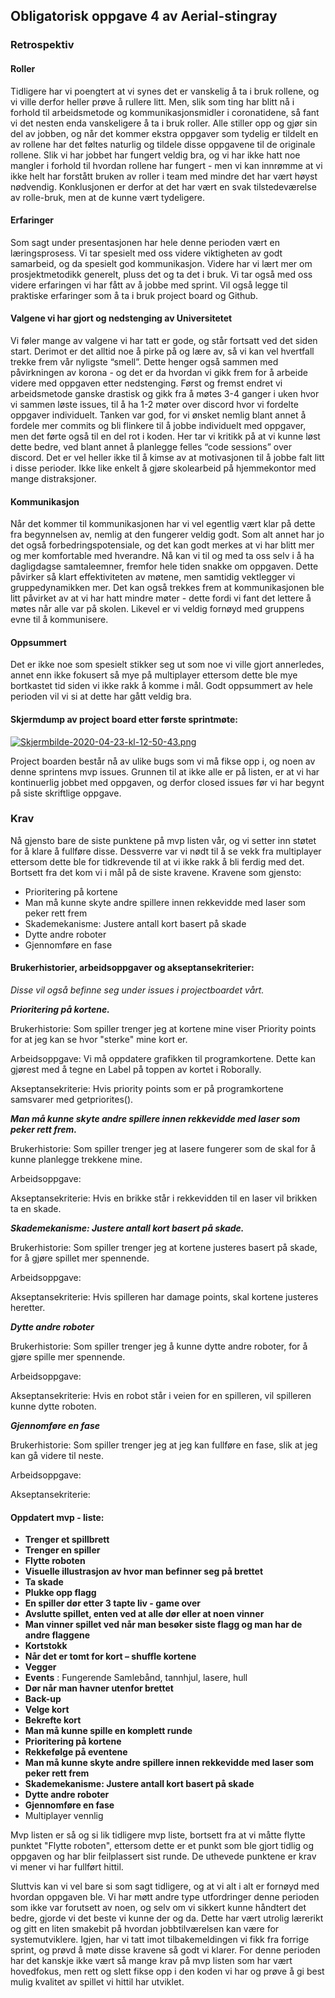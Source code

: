 ## Obligatorisk oppgave 4 av Aerial-stingray

### Retrospektiv

#### Roller
Tidligere har vi poengtert at vi synes det er vanskelig å ta i bruk rollene, og vi ville derfor heller prøve å rullere litt. Men, slik som ting har blitt nå i forhold til arbeidsmetode og kommunikasjonsmidler i coronatidene, så fant vi det nesten enda vanskeligere å ta i bruk roller. Alle stiller opp og gjør sin del av jobben, og når det kommer ekstra oppgaver som tydelig er tildelt en av rollene har det føltes naturlig og tildele disse oppgavene til de originale rollene. Slik vi har jobbet har fungert veldig bra, og vi har ikke hatt noe mangler i forhold til hvordan rollene har fungert - men vi kan innrømme at vi ikke helt har forstått bruken av roller i team med mindre det har vært høyst nødvendig. Konklusjonen er derfor at det har vært en svak tilstedeværelse av rolle-bruk, men at de kunne vært tydeligere. 

#### Erfaringer
Som sagt under presentasjonen har hele denne perioden vært en læringsprosess. Vi tar spesielt med oss videre viktigheten av godt samarbeid, og da spesielt god kommunikasjon. Videre har vi lært mer om prosjektmetodikk generelt, pluss det og ta det i bruk. Vi tar også med oss videre erfaringen vi har fått av å jobbe med sprint. Vil også legge til praktiske erfaringer som å ta i bruk project board og Github. 

#### Valgene vi har gjort og nedstenging av Universitetet
Vi føler mange av valgene vi har tatt er gode, og står fortsatt ved det siden start. Derimot er det alltid noe å pirke på og lære av, så vi kan vel hvertfall trekke frem vår nyligste “smell”. Dette henger også sammen med påvirkningen av korona - og det er da hvordan vi gikk frem for å arbeide videre med oppgaven etter nedstenging. Først og fremst endret vi arbeidsmetode ganske drastisk og gikk fra å møtes 3-4 ganger i uken hvor vi sammen løste issues, til å ha 1-2 møter over discord hvor vi fordelte oppgaver individuelt. Tanken var god, for vi ønsket nemlig blant annet å fordele mer commits og bli flinkere til å jobbe individuelt med oppgaver, men det førte også til en del rot i koden. Her tar vi kritikk på at vi kunne løst dette bedre, ved blant annet å planlegge felles “code sessions” over discord. Det er vel heller ikke til å kimse av at motivasjonen til å jobbe falt litt i disse perioder. Ikke like enkelt å gjøre skolearbeid på hjemmekontor med mange distraksjoner. 


#### Kommunikasjon
Når det kommer til kommunikasjonen har vi vel egentlig vært klar på dette fra begynnelsen av, nemlig at den fungerer veldig godt. Som alt annet har jo det også forbedringspotensiale, og det kan godt merkes at vi har blitt mer og mer komfortable med hverandre. Nå kan vi til og med ta oss selv i å ha dagligdagse samtaleemner, fremfor hele tiden snakke om oppgaven. Dette påvirker så klart effektiviteten av møtene, men samtidig vektlegger vi gruppedynamikken mer. Det kan også trekkes frem at kommunikasjonen ble litt påvirket av at vi har hatt mindre møter - dette fordi vi fant det lettere å møtes når alle var på skolen. Likevel er vi veldig fornøyd med gruppens evne til å kommunisere.

#### Oppsummert
Det er ikke noe som spesielt stikker seg ut som noe vi ville gjort annerledes, annet enn ikke fokusert så mye på multiplayer ettersom dette ble mye bortkastet tid siden vi ikke rakk å komme i mål. Godt oppsummert av hele perioden vil vi si at dette har gått veldig bra.


#### Skjermdump av project board etter første sprintmøte:

[![Skjermbilde-2020-04-23-kl-12-50-43.png](https://i.postimg.cc/pVq28JGF/Skjermbilde-2020-04-23-kl-12-50-43.png)](https://postimg.cc/PNvsnYkX)

Project boarden består nå av ulike bugs som vi må fikse opp i, og noen av denne sprintens mvp issues. Grunnen til at ikke alle er på listen, er at vi har kontinuerlig jobbet med oppgaven, og derfor closed issues før vi har begynt på siste skriftlige oppgave. 

### Krav

Nå gjensto bare de siste punktene på mvp listen vår, og vi setter inn støtet for å klare å fullføre disse. Dessverre var vi nødt til å se vekk fra multiplayer ettersom dette ble for tidkrevende til at vi ikke rakk å bli ferdig med det. Bortsett fra det kom vi i mål på de siste kravene. Kravene som gjensto:


* Prioritering på kortene
* Man må kunne skyte andre spillere innen rekkevidde med laser som peker rett frem
* Skademekanisme: Justere antall kort basert på skade
* Dytte andre roboter
* Gjennomføre en fase


#### Brukerhistorier, arbeidsoppgaver og akseptansekriterier:
_Disse vil også befinne seg under issues i projectboardet vårt._

_**Prioritering på kortene.**_

Brukerhistorie: Som spiller trenger jeg at kortene mine viser Priority points for at jeg kan se hvor "sterke" mine kort er.

Arbeidsoppgave: Vi må oppdatere grafikken til programkortene. Dette kan gjørest med å tegne en Label på toppen av kortet i Roborally.

Akseptansekriterie: Hvis priority points som er på programkortene samsvarer med getpriorites().


_**Man må kunne skyte andre spillere innen rekkevidde med laser som peker rett frem.**_

Brukerhistorie: Som spiller trenger jeg at lasere fungerer som de skal for å kunne planlegge trekkene mine.

Arbeidsoppgave: 

Akseptansekriterie: Hvis en brikke står i rekkevidden til en laser vil brikken ta en skade.


_**Skademekanisme: Justere antall kort basert på skade.**_

Brukerhistorie: Som spiller trenger jeg at kortene justeres basert på skade, for å gjøre spillet mer spennende.

Arbeidsoppgave: 

Akseptansekriterie: Hvis spilleren har damage points, skal kortene justeres heretter.


_**Dytte andre roboter**_

Brukerhistorie: Som spiller trenger jeg å kunne dytte andre roboter, for å gjøre spille mer spennende.

Arbeidsoppgave: 

Akseptansekriterie: Hvis en robot står i veien for en spilleren, vil spilleren kunne dytte roboten. 


_**Gjennomføre en fase**_

Brukerhistorie: Som spiller trenger jeg at jeg kan fullføre en fase, slik at jeg kan gå videre til neste. 

Arbeidsoppgave:

Akseptansekriterie:


#### Oppdatert mvp - liste: 

* **Trenger et spillbrett**
* **Trenger en spiller**
* **Flytte roboten**
* **Visuelle illustrasjon av hvor man befinner seg på brettet**
* **Ta skade**
* **Plukke opp flagg**
* **En spiller dør etter 3 tapte liv - game over**
* **Avslutte spillet, enten ved at alle dør eller at noen vinner**
* **Man vinner spillet ved når man besøker siste flagg og man har de andre flaggene**
* **Kortstokk**
* **Når det er tomt for kort – shuffle kortene**
* **Vegger**
* **Events** : Fungerende Samlebånd, tannhjul, lasere, hull
* **Dør når man havner utenfor brettet**
* **Back-up**
* **Velge kort**
* **Bekrefte kort**
* **Man må kunne spille en komplett runde**
* **Prioritering på kortene**
* **Rekkefølge på eventene**
* **Man må kunne skyte andre spillere innen rekkevidde med laser som peker rett frem**
* **Skademekanisme: Justere antall kort basert på skade**
* **Dytte andre roboter**
* **Gjennomføre en fase**
* Multiplayer vennlig

Mvp listen er så og si lik tidligere mvp liste, bortsett fra at vi måtte flytte punktet "Flytte roboten", ettersom dette er et punkt som ble gjort tidlig og oppgaven og har blir feilplassert sist runde. De uthevede punktene er krav vi mener vi har fullført hittil. 


Sluttvis kan vi vel bare si som sagt tidligere, og at vi alt i alt er fornøyd med hvordan oppgaven ble. Vi har møtt andre type utfordringer denne perioden som ikke var forutsett av noen, og selv om vi sikkert kunne håndtert det bedre, gjorde vi det beste vi kunne der og da. Dette har vært utrolig lærerikt og gitt en liten smakebit på hvordan jobbtilværelsen kan være for systemutviklere. Igjen, har vi tatt imot tilbakemeldingen vi fikk fra forrige sprint, og prøvd å møte disse kravene så godt vi klarer. For denne perioden har det kanskje ikke vært så mange krav på mvp listen som har vært hovedfokus, men rett og slett fikse opp i den koden vi har og prøve å gi best mulig kvalitet av spillet vi hittil har utviklet. 

